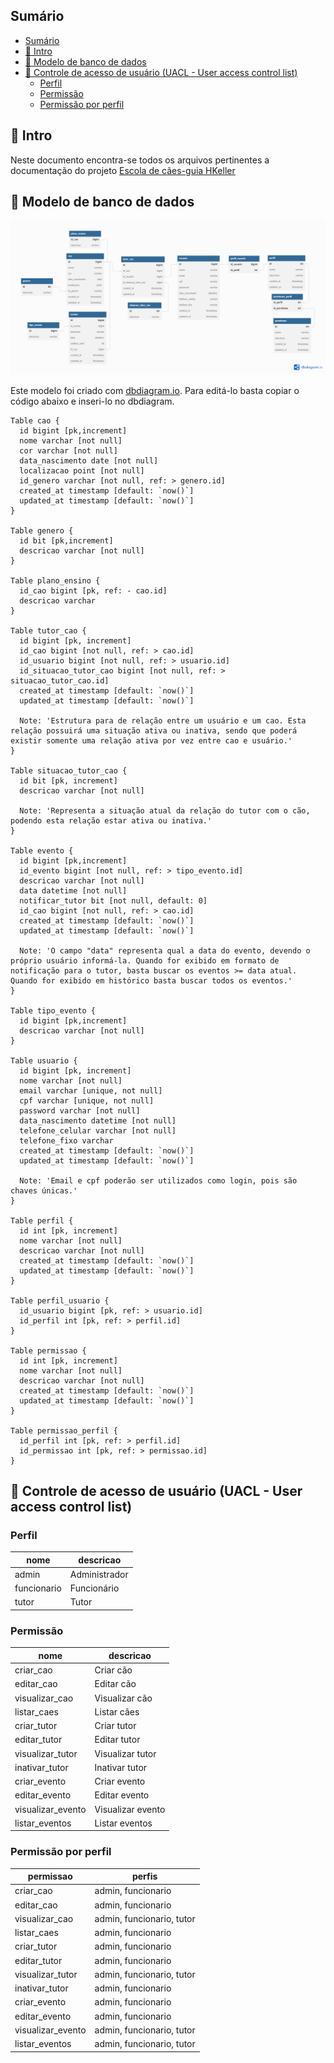 ## Sumário
- [Sumário](#sumário)
- [📍 Intro](#-intro)
- [💾 Modelo de banco de dados](#-modelo-de-banco-de-dados)
- [🔐 Controle de acesso de usuário (UACL - User access control list)](#-controle-de-acesso-de-usuário-uacl---user-access-control-list)
  - [Perfil](#perfil)
  - [Permissão](#permissão)
  - [Permissão por perfil](#permissão-por-perfil)

## 📍 Intro

Neste documento encontra-se todos os arquivos pertinentes a documentação do projeto [Escola de cães-guia HKeller](../README.md)

## 💾 Modelo de banco de dados

<img src="./images/modelagem_banco.png" />

Este modelo foi criado com [dbdiagram.io](https://dbdiagram.io). Para editá-lo basta copiar o código abaixo e inseri-lo no dbdiagram.

```dbml
Table cao {
  id bigint [pk,increment]
  nome varchar [not null]
  cor varchar [not null]
  data_nascimento date [not null]
  localizacao point [not null]
  id_genero varchar [not null, ref: > genero.id]
  created_at timestamp [default: `now()`]
  updated_at timestamp [default: `now()`]
}

Table genero {
  id bit [pk,increment]
  descricao varchar [not null]
}

Table plano_ensino {
  id_cao bigint [pk, ref: - cao.id]
  descricao varchar
}

Table tutor_cao {
  id bigint [pk, increment]
  id_cao bigint [not null, ref: > cao.id]
  id_usuario bigint [not null, ref: > usuario.id]
  id_situacao_tutor_cao bigint [not null, ref: > situacao_tutor_cao.id]
  created_at timestamp [default: `now()`]
  updated_at timestamp [default: `now()`]
  
  Note: 'Estrutura para de relação entre um usuário e um cao. Esta relação possuirá uma situação ativa ou inativa, sendo que poderá existir somente uma relação ativa por vez entre cao e usuário.'
}

Table situacao_tutor_cao {
  id bit [pk, increment]
  descricao varchar [not null]
  
  Note: 'Representa a situação atual da relação do tutor com o cão, podendo esta relação estar ativa ou inativa.'
}

Table evento {
  id bigint [pk,increment]
  id_evento bigint [not null, ref: > tipo_evento.id]
  descricao varchar [not null]
  data datetime [not null]
  notificar_tutor bit [not null, default: 0]
  id_cao bigint [not null, ref: > cao.id]
  created_at timestamp [default: `now()`]
  updated_at timestamp [default: `now()`]
  
  Note: 'O campo "data" representa qual a data do evento, devendo o próprio usuário informá-la. Quando for exibido em formato de notificação para o tutor, basta buscar os eventos >= data atual. Quando for exibido em histórico basta buscar todos os eventos.'
}

Table tipo_evento {
  id bigint [pk,increment]
  descricao varchar [not null]
}

Table usuario {
  id bigint [pk, increment]
  nome varchar [not null]
  email varchar [unique, not null]
  cpf varchar [unique, not null]
  password varchar [not null]
  data_nascimento datetime [not null]
  telefone_celular varchar [not null]
  telefone_fixo varchar
  created_at timestamp [default: `now()`]
  updated_at timestamp [default: `now()`]

  Note: 'Email e cpf poderão ser utilizados como login, pois são chaves únicas.'
}

Table perfil {
  id int [pk, increment]
  nome varchar [not null]
  descricao varchar [not null]
  created_at timestamp [default: `now()`]
  updated_at timestamp [default: `now()`]
}

Table perfil_usuario {
  id_usuario bigint [pk, ref: > usuario.id]
  id_perfil int [pk, ref: > perfil.id]
}

Table permissao {
  id int [pk, increment]
  nome varchar [not null]
  descricao varchar [not null]
  created_at timestamp [default: `now()`]
  updated_at timestamp [default: `now()`]
}

Table permissao_perfil {
  id_perfil int [pk, ref: > perfil.id]
  id_permissao int [pk, ref: > permissao.id]
}
```

## 🔐 Controle de acesso de usuário (UACL - User access control list)

### Perfil

| nome | descricao |
| -- | -- |
| admin | Administrador |
| funcionario | Funcionário |
| tutor | Tutor |

### Permissão

| nome | descricao |
| -- | -- |
| criar_cao | Criar cão |
| editar_cao | Editar cão |
| visualizar_cao | Visualizar cão |
| listar_caes | Listar cães |
| criar_tutor | Criar tutor |
| editar_tutor | Editar tutor |
| visualizar_tutor | Visualizar tutor |
| inativar_tutor | Inativar tutor |
| criar_evento | Criar evento |
| editar_evento | Editar evento |
| visualizar_evento | Visualizar evento |
| listar_eventos | Listar eventos |

### Permissão por perfil

| permissao | perfis  |
| -- | -- |
| criar_cao | admin, funcionario |
| editar_cao | admin, funcionario |
| visualizar_cao | admin, funcionario, tutor |
| listar_caes | admin, funcionario |
| criar_tutor | admin, funcionario |
| editar_tutor | admin, funcionario |
| visualizar_tutor | admin, funcionario, tutor |
| inativar_tutor | admin, funcionario |
| criar_evento | admin, funcionario |
| editar_evento | admin, funcionario |
| visualizar_evento | admin, funcionario, tutor |
| listar_eventos | admin, funcionario, tutor |